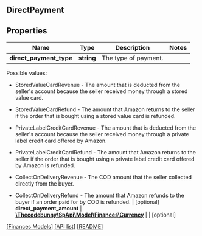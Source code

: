 ## DirectPayment

## Properties

Name | Type | Description | Notes
------------ | ------------- | ------------- | -------------
**direct_payment_type** | **string** | The type of payment.

Possible values:

* StoredValueCardRevenue - The amount that is deducted from the seller&#39;s account because the seller received money through a stored value card.

* StoredValueCardRefund - The amount that Amazon returns to the seller if the order that is bought using a stored value card is refunded.

* PrivateLabelCreditCardRevenue - The amount that is deducted from the seller&#39;s account because the seller received money through a private label credit card offered by Amazon.

* PrivateLabelCreditCardRefund - The amount that Amazon returns to the seller if the order that is bought using a private label credit card offered by Amazon is refunded.

* CollectOnDeliveryRevenue - The COD amount that the seller collected directly from the buyer.

* CollectOnDeliveryRefund - The amount that Amazon refunds to the buyer if an order paid for by COD is refunded. | [optional]
**direct_payment_amount** | [**\Thecodebunny\SpApi\Model\Finances\Currency**](Currency.md) |  | [optional]

[[Finances Models]](../) [[API list]](../../Api) [[README]](../../../README.md)

